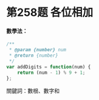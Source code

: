 # 第258题 各位相加

#### 數學法：

```javascript
/**
 * @param {number} num
 * @return {number}
 */
var addDigits = function(num) {
    return (num - 1) % 9 + 1;
};
```

關鍵詞：數根、數字和

